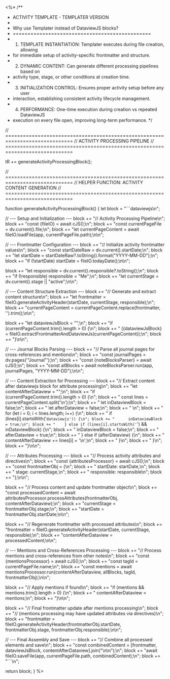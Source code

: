 <%*
/**
 * ACTIVITY TEMPLATE - TEMPLATER VERSION
 * 
 * Why use Templater instead of DataviewJS blocks?
 * ===============================================
 * 1. TEMPLATE INSTANTIATION: Templater executes during file creation, allowing
 *    for immediate setup of activity-specific frontmatter and structure.
 * 2. DYNAMIC CONTENT: Can generate different processing pipelines based on
 *    activity type, stage, or other conditions at creation time.
 * 3. INITIALIZATION CONTROL: Ensures proper activity setup before any user
 *    interaction, establishing consistent activity lifecycle management.
 * 4. PERFORMANCE: One-time execution during creation vs repeated DataviewJS
 *    execution on every file open, improving long-term performance.
 */

// =============================================================================
// ACTIVITY PROCESSING PIPELINE
// =============================================================================

tR += generateActivityProcessingBlock();

// =============================================================================
// HELPER FUNCTION: ACTIVITY CONTENT GENERATION
// =============================================================================

function generateActivityProcessingBlock() {
  let block = "```dataviewjs\n";
  
  // --- Setup and Initialization ---
  block += "// Activity Processing Pipeline\n";
  block += "const {fileIO} = await cJS();\n";
  block += "const currentPageFile = dv.current().file;\n";
  block += "let currentPageContent = await fileIO.loadFile(app, currentPageFile.path);\n\n";

  // --- Frontmatter Configuration ---
  block += "// Initialize activity frontmatter values\n";
  block += "const startDateRaw = dv.current().startDate;\n";
  block += "let startDate = startDateRaw?.toString().format(\"YYYY-MM-DD\");\n";
  block += "if (!startDate) startDate = fileIO.todayDate();\n\n";

  block += "let responsible = dv.current().responsible?.toString();\n";
  block += "if (!responsible) responsible = \"Me\";\n";
  block += "let currentStage = dv.current().stage || \"active\";\n\n";

  // --- Content Structure Extraction ---
  block += "// Generate and extract content structure\n";
  block += "let frontmatter = fileIO.generateActivityHeader(startDate, currentStage, responsible);\n";
  block += "currentPageContent = currentPageContent.replace(frontmatter, '').trim();\n\n";

  block += "let dataviewJsBlock = \"\";\n";
  block += "if (currentPageContent.trim().length > 0) {\n";
  block += "  ({dataviewJsBlock} = fileIO.extractFrontmatterAndDataviewJs(currentPageContent));\n";
  block += "}\n\n";

  // --- Journal Blocks Parsing ---
  block += "// Parse all journal pages for cross-references and mentions\n";
  block += "const journalPages = dv.pages('\"Journal\"');\n";
  block += "const {noteBlocksParser} = await cJS();\n";
  block += "const allBlocks = await noteBlocksParser.run(app, journalPages, \"YYYY-MM-DD\");\n\n";

  // --- Content Extraction for Processing ---
  block += "// Extract content after dataviewjs block for attribute processing\n";
  block += "let contentAfterDataview = \"\";\n";
  block += "if (currentPageContent.trim().length > 0) {\n";
  block += "  const lines = currentPageContent.split('\\n');\n";
  block += "  let inDataviewBlock = false;\n";
  block += "  let afterDataview = false;\n";
  block += "  \n";
  block += "  for (let i = 0; i < lines.length; i++) {\n";
  block += "    if (lines[i].startsWith('```dataviewjs')) {\n";
  block += "      inDataviewBlock = true;\n";
  block += "    } else if (lines[i].startsWith('```') && inDataviewBlock) {\n";
  block += "      inDataviewBlock = false;\n";
  block += "      afterDataview = true;\n";
  block += "    } else if (afterDataview) {\n";
  block += "      contentAfterDataview += lines[i] + '\\n';\n";
  block += "    }\n";
  block += "  }\n";
  block += "}\n\n";

  // --- Attributes Processing ---
  block += "// Process activity attributes and directives\n";
  block += "const {attributesProcessor} = await cJS();\n";
  block += "const frontmatterObj = {\n";
  block += "  startDate: startDate,\n";
  block += "  stage: currentStage,\n";
  block += "  responsible: responsible\n";
  block += "};\n\n";

  block += "// Process content and update frontmatter object\n";
  block += "const processedContent = await attributesProcessor.processAttributes(frontmatterObj, contentAfterDataview);\n";
  block += "currentStage = frontmatterObj.stage;\n";
  block += "startDate = frontmatterObj.startDate;\n\n";

  block += "// Regenerate frontmatter with processed attributes\n";
  block += "frontmatter = fileIO.generateActivityHeader(startDate, currentStage, responsible);\n";
  block += "contentAfterDataview = processedContent;\n\n";

  // --- Mentions and Cross-References Processing ---
  block += "// Process mentions and cross-references from other notes\n";
  block += "const {mentionsProcessor} = await cJS();\n";
  block += "const tagId = currentPageFile.name;\n";
  block += "const mentions = await mentionsProcessor.run(contentAfterDataview, allBlocks, tagId, frontmatterObj);\n\n";

  block += "// Apply mentions if found\n";
  block += "if (mentions && mentions.trim().length > 0) {\n";
  block += "  contentAfterDataview = mentions;\n";
  block += "}\n\n";

  block += "// Final frontmatter update after mentions processing\n";
  block += "// (mentions processing may have updated attributes via directives)\n";
  block += "frontmatter = fileIO.generateActivityHeader(frontmatterObj.startDate, frontmatterObj.stage, frontmatterObj.responsible);\n\n";

  // --- Final Assembly and Save ---
  block += "// Combine all processed elements and save\n";
  block += "const combinedContent = [frontmatter, dataviewJsBlock, contentAfterDataview].join(\"\\n\\n\");\n";
  block += "await fileIO.saveFile(app, currentPageFile.path, combinedContent);\n";
  block += "```\n";

  return block;
}
%>
